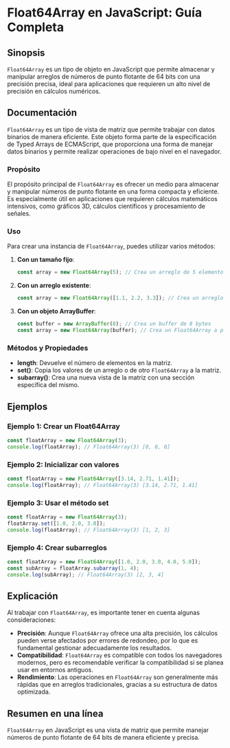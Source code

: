 <!--
Meta Description: # Float64Array en JavaScript: Guía Completa ## Sinopsis `Float64Array` es un tipo de objeto en JavaScript que permite almacenar y manipular arreglos d...
Meta Keywords: float64array, javascript, con, una, const
-->

# Float64Array en JavaScript: Guía Completa

## Sinopsis
`Float64Array` es un tipo de objeto en JavaScript que permite almacenar y manipular arreglos de números de punto flotante de 64 bits con una precisión precisa, ideal para aplicaciones que requieren un alto nivel de precisión en cálculos numéricos.

## Documentación
`Float64Array` es un tipo de vista de matriz que permite trabajar con datos binarios de manera eficiente. Este objeto forma parte de la especificación de Typed Arrays de ECMAScript, que proporciona una forma de manejar datos binarios y permite realizar operaciones de bajo nivel en el navegador.

### Propósito
El propósito principal de `Float64Array` es ofrecer un medio para almacenar y manipular números de punto flotante en una forma compacta y eficiente. Es especialmente útil en aplicaciones que requieren cálculos matemáticos intensivos, como gráficos 3D, cálculos científicos y procesamiento de señales.

### Uso
Para crear una instancia de `Float64Array`, puedes utilizar varios métodos:

1. **Con un tamaño fijo**:
   ```javascript
   const array = new Float64Array(5); // Crea un arreglo de 5 elementos inicializados a 0
   ```

2. **Con un arreglo existente**:
   ```javascript
   const array = new Float64Array([1.1, 2.2, 3.3]); // Crea un arreglo a partir de un arreglo existente
   ```

3. **Con un objeto ArrayBuffer**:
   ```javascript
   const buffer = new ArrayBuffer(8); // Crea un buffer de 8 bytes
   const array = new Float64Array(buffer); // Crea un Float64Array a partir del ArrayBuffer
   ```

### Métodos y Propiedades
- **length**: Devuelve el número de elementos en la matriz.
- **set()**: Copia los valores de un arreglo o de otro `Float64Array` a la matriz.
- **subarray()**: Crea una nueva vista de la matriz con una sección específica del mismo.

## Ejemplos
### Ejemplo 1: Crear un Float64Array
```javascript
const floatArray = new Float64Array(3);
console.log(floatArray); // Float64Array(3) [0, 0, 0]
```

### Ejemplo 2: Inicializar con valores
```javascript
const floatArray = new Float64Array([3.14, 2.71, 1.41]);
console.log(floatArray); // Float64Array(3) [3.14, 2.71, 1.41]
```

### Ejemplo 3: Usar el método set
```javascript
const floatArray = new Float64Array(3);
floatArray.set([1.0, 2.0, 3.0]);
console.log(floatArray); // Float64Array(3) [1, 2, 3]
```

### Ejemplo 4: Crear subarreglos
```javascript
const floatArray = new Float64Array([1.0, 2.0, 3.0, 4.0, 5.0]);
const subArray = floatArray.subarray(1, 4);
console.log(subArray); // Float64Array(3) [2, 3, 4]
```

## Explicación
Al trabajar con `Float64Array`, es importante tener en cuenta algunas consideraciones:

- **Precisión**: Aunque `Float64Array` ofrece una alta precisión, los cálculos pueden verse afectados por errores de redondeo, por lo que es fundamental gestionar adecuadamente los resultados.
- **Compatibilidad**: `Float64Array` es compatible con todos los navegadores modernos, pero es recomendable verificar la compatibilidad si se planea usar en entornos antiguos.
- **Rendimiento**: Las operaciones en `Float64Array` son generalmente más rápidas que en arreglos tradicionales, gracias a su estructura de datos optimizada.

## Resumen en una línea
`Float64Array` en JavaScript es una vista de matriz que permite manejar números de punto flotante de 64 bits de manera eficiente y precisa.
